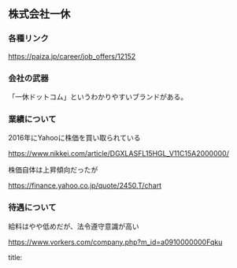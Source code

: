 


## 株式会社一休


### 各種リンク

https://paiza.jp/career/job_offers/12152



### 会社の武器

「一休ドットコム」というわかりやすいブランドがある。



### 業績について


2016年にYahooに株価を買い取られている

https://www.nikkei.com/article/DGXLASFL15HGL_V11C15A2000000/

株価自体は上昇傾向だったが

https://finance.yahoo.co.jp/quote/2450.T/chart



### 待遇について

給料はやや低めだが、法令遵守意識が高い

https://www.vorkers.com/company.php?m_id=a0910000000Fqku





title:


